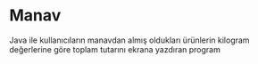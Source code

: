 # Manav
Java ile kullanıcıların manavdan almış oldukları ürünlerin kilogram değerlerine göre toplam tutarını ekrana yazdıran program
